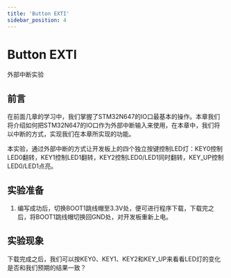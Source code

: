 ```yaml
---
title: 'Button EXTI'
sidebar_position: 4
---
```


# Button EXTI

外部中断实验

## 前言

在前面几章的学习中，我们掌握了STM32N647的IO口最基本的操作。本章我们将介绍如何把STM32N647的IO口作为外部中断输入来使用，在本章中，我们将以中断的方式，实现我们在本章所实现的功能。

本实验，通过外部中断的方式让开发板上的四个独立按键控制LED灯：KEY0控制LED0翻转，KEY1控制LED1翻转，KEY2控制LED0/LED1同时翻转，KEY_UP控制LED0/LED1点亮。

## 实验准备

1. 编写成功后，切换BOOT1跳线帽至3.3V处，便可进行程序下载，下载完之后，将BOOT1跳线帽切换回GND处，对开发板重新上电。

## 实验现象

下载完成之后，我们可以按KEY0、KEY1、KEY2和KEY_UP来看看LED灯的变化是否和我们预期的结果一致？

